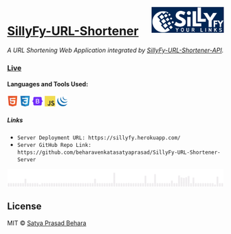 <a href="https://sillyfy.netlify.app/">
    <img src="imgs/logo2.png" alt=""  align="right" height="60">
</a>

# [SillyFy-URL-Shortener](https://sillyfy.netlify.app/)

*A URL Shortening Web Application integrated by [SillyFy-URL-Shortener-API](https://github.com/beharavenkatasatyaprasad/SillyFy-URL-Shortener-Server).*

### [Live](https://sillyfy.netlify.app/)

#### Languages and Tools Used:

<code><img height="25" src="https://github.com/devicons/devicon/blob/master/icons/html5/html5-original.svg" alt="html5"></code>
<code><img height="25" src="https://github.com/devicons/devicon/blob/master/icons/css3/css3-original.svg" alt="css3"></code>
<code><img height="25" src="https://github.com/devicons/devicon/blob/master/icons/bootstrap/bootstrap-plain.svg" alt="bootstrap"></code>
<code><img height="25" src="https://github.com/devicons/devicon/blob/master/icons/javascript/javascript-original.svg" alt="javascript"></code>
<code><img height="25" src="https://github.com/devicons/devicon/blob/master/icons/jquery/jquery-original.svg" alt="jquery"></code>

##### Links
 - ``Server Deployment URL: https://sillyfy.herokuapp.com/``
 - ``Server GitHub Repo Link: https://github.com/beharavenkatasatyaprasad/SillyFy-URL-Shortener-Server``
 
<img  src="https://github.com/beharavenkatasatyaprasad/beharavenkatasatyaprasad/blob/main/gifs/bars.gif" alt=""/>

## License

MIT © [Satya Prasad Behara](https://github.com/beharavenkatasatyaprasad)




